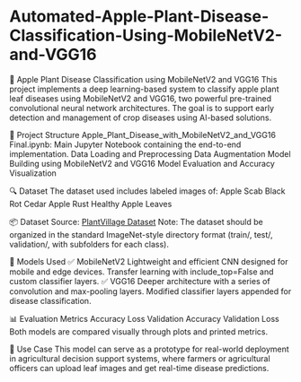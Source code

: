 # Automated-Apple-Plant-Disease-Classification-Using-MobileNetV2-and-VGG16
🍎 Apple Plant Disease Classification using MobileNetV2 and VGG16
This project implements a deep learning-based system to classify apple plant leaf diseases using MobileNetV2 and VGG16, two powerful pre-trained convolutional neural network architectures. The goal is to support early detection and management of crop diseases using AI-based solutions.

📁 Project Structure
Apple_Plant_Disease_with_MobileNetV2_and_VGG16 Final.ipynb: Main Jupyter Notebook containing the end-to-end implementation.
Data Loading and Preprocessing
Data Augmentation
Model Building using MobileNetV2 and VGG16
Model Evaluation and Accuracy Visualization

🔍 Dataset
The dataset used includes labeled images of:
Apple Scab
Black Rot
Cedar Apple Rust
Healthy Apple Leaves

📦 Dataset Source: [PlantVillage Dataset](https://www.kaggle.com/datasets/mohitsingh1804/plantvillage)
Note: The dataset should be organized in the standard ImageNet-style directory format (train/, test/, validation/, with subfolders for each class).

🧠 Models Used
✅ MobileNetV2
Lightweight and efficient CNN designed for mobile and edge devices.
Transfer learning with include_top=False and custom classifier layers.
✅ VGG16
Deeper architecture with a series of convolution and max-pooling layers.
Modified classifier layers appended for disease classification.

📊 Evaluation Metrics
Accuracy
Loss
Validation Accuracy
Validation Loss
Both models are compared visually through plots and printed metrics.

🤖 Use Case
This model can serve as a prototype for real-world deployment in agricultural decision support systems, where farmers or agricultural officers can upload leaf images and get real-time disease predictions.
